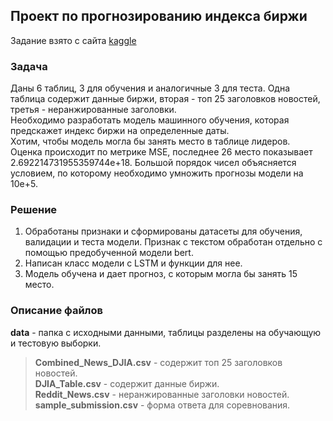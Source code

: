 ## Проект по прогнозированию индекса биржи

Задание взято с сайта [kaggle](https://www.kaggle.com/competitions/stock-market-prediction-and-sentimental-analysis/overview)

### Задача

Даны 6 таблиц, 3 для обучения и аналогичные 3 для теста. Одна таблица содержит данные биржи, вторая - топ 25 заголовков новостей, третья - неранжированные заголовки.    
Необходимо разработать модель машинного обучения, которая предскажет индекс биржи на определенные даты.   
Хотим, чтобы модель могла бы занять место в таблице лидеров.   
Оценка происходит по метрике MSE, последнее 26 место показывает 2.692214731955359744e+18. Большой порядок чисел объясняется условием, по которому необходимо умножить прогнозы модели на 10e+5.

### Решение

1. Обработаны признаки и сформированы датасеты для обучения, валидации и теста модели. Признак с текстом обработан отдельно с помощью предобученной модели bert.   
2. Написан класс модели с LSTM и функции для нее.     
3. Модель обучена и дает прогноз, с которым могла бы занять 15 место.   

### Описание файлов

__data__ - папка с исходными данными, таблицы разделены на обучающую и тестовую выборки.    
>__Combined_News_DJIA.csv__ - содержит топ 25 заголовков новостей.    
__DJIA_Table.csv__ - содержит данные биржи.    
__Reddit_News.csv__ - неранжированные заголовки новостей.    
__sample_submission.csv__ - форма ответа для соревнования.    


